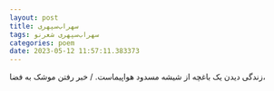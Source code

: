 ```yaml
---
layout: post
title: سهراب‌سپهری
tags: سهراب‌سپهری شعر‌نو
categories: poem
date: 2023-05-12 11:57:11.383373
---
```


زندگی دیدن یک باغچه از شیشه مسدود هواپیماست. / خبر رفتن موشک به فضا،